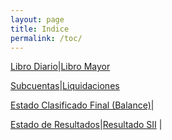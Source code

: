 ```yaml
---
layout: page
title: Indice
permalink: /toc/
---
```


[Libro Diario](libro-diario.html#Inicio)|[Libro Mayor](libro-mayor.html#Inicio)

[Subcuentas](subcuentas.html#Inicio)|[Liquidaciones](liquidacion.html#Inicio)

[Estado Clasificado Final (Balance)](final.html#Inicio)|

[Estado de Resultados](tributario.html#Inicio)|[Resultado SII](resultado-sii.html#Inicio) |







